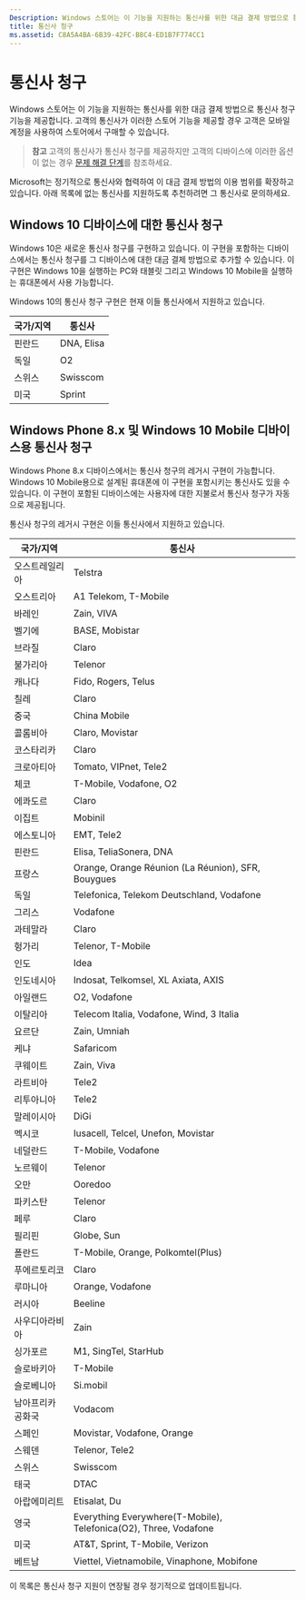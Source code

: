 ```yaml
---
Description: Windows 스토어는 이 기능을 지원하는 통신사를 위한 대금 결제 방법으로 통신사 청구 기능을 제공합니다.
title: 통신사 청구
ms.assetid: C8A5A4BA-6B39-42FC-B8C4-ED1B7F774CC1
---
```


# 통신사 청구


Windows 스토어는 이 기능을 지원하는 통신사를 위한 대금 결제 방법으로 통신사 청구 기능을 제공합니다. 고객의 통신사가 이러한 스토어 기능을 제공할 경우 고객은 모바일 계정을 사용하여 스토어에서 구매할 수 있습니다.

> **참고** 고객의 통신사가 통신사 청구를 제공하지만 고객의 디바이스에 이러한 옵션이 없는 경우 [문제 해결 단계](http://go.microsoft.com/fwlink/p/?LinkId=523993)를 참조하세요.

 

Microsoft는 정기적으로 통신사와 협력하여 이 대금 결제 방법의 이용 범위를 확장하고 있습니다. 아래 목록에 없는 통신사를 지원하도록 추천하려면 그 통신사로 문의하세요.

## Windows 10 디바이스에 대한 통신사 청구


Windows 10은 새로운 통신사 청구를 구현하고 있습니다. 이 구현을 포함하는 디바이스에서는 통신사 청구를 그 디바이스에 대한 대금 결제 방법으로 추가할 수 있습니다. 이 구현은 Windows 10을 실행하는 PC와 태블릿 그리고 Windows 10 Mobile을 실행하는 휴대폰에서 사용 가능합니다.

Windows 10의 통신사 청구 구현은 현재 이들 통신사에서 지원하고 있습니다.

| 국가/지역 | 통신사 |
|----------------|------------------|
| 핀란드        | DNA, Elisa       |
| 독일        | O2               |
| 스위스    | Swisscom         |
| 미국  | Sprint           |

 

## Windows Phone 8.x 및 Windows 10 Mobile 디바이스용 통신사 청구


Windows Phone 8.x 디바이스에서는 통신사 청구의 레거시 구현이 가능합니다. Windows 10 Mobile용으로 설계된 휴대폰에 이 구현을 포함시키는 통신사도 있을 수 있습니다. 이 구현이 포함된 디바이스에는 사용자에 대한 지불로서 통신사 청구가 자동으로 제공됩니다.

통신사 청구의 레거시 구현은 이들 통신사에서 지원하고 있습니다.

| 국가/지역       | 통신사                                                   |
|----------------------|--------------------------------------------------------------------|
| 오스트레일리아            | Telstra                                                            |
| 오스트리아              | A1 Telekom, T-Mobile                                               |
| 바레인              | Zain, VIVA                                                         |
| 벨기에              | BASE, Mobistar                                                     |
| 브라질               | Claro                                                              |
| 불가리아             | Telenor                                                            |
| 캐나다               | Fido, Rogers, Telus                                                |
| 칠레                | Claro                                                              |
| 중국                | China Mobile                                                       |
| 콜롬비아             | Claro, Movistar                                                    |
| 코스타리카           | Claro                                                              |
| 크로아티아              | Tomato, VIPnet, Tele2                                              |
| 체코       | T-Mobile, Vodafone, O2                                             |
| 에콰도르              | Claro                                                              |
| 이집트                | Mobinil                                                            |
| 에스토니아              | EMT, Tele2                                                         |
| 핀란드              | Elisa, TeliaSonera, DNA                                            |
| 프랑스               | Orange, Orange Réunion (La Réunion), SFR, Bouygues                 |
| 독일              | Telefonica, Telekom Deutschland, Vodafone                          |
| 그리스               | Vodafone                                                           |
| 과테말라            | Claro                                                              |
| 헝가리              | Telenor, T-Mobile                                                  |
| 인도                | Idea                                                               |
| 인도네시아            | Indosat, Telkomsel, XL Axiata, AXIS                                |
| 아일랜드              | O2, Vodafone                                                       |
| 이탈리아                | Telecom Italia, Vodafone, Wind, 3 Italia                           |
| 요르단               | Zain, Umniah                                                       |
| 케냐                | Safaricom                                                          |
| 쿠웨이트               | Zain, Viva                                                         |
| 라트비아               | Tele2                                                              |
| 리투아니아            | Tele2                                                              |
| 말레이시아             | DiGi                                                               |
| 멕시코               | Iusacell, Telcel, Unefon, Movistar                                 |
| 네덜란드          | T-Mobile, Vodafone                                                 |
| 노르웨이               | Telenor                                                            |
| 오만                 | Ooredoo                                                            |
| 파키스탄             | Telenor                                                            |
| 페루                 | Claro                                                              |
| 필리핀          | Globe, Sun                                                         |
| 폴란드               | T-Mobile, Orange, Polkomtel(Plus)                                 |
| 푸에르토리코          | Claro                                                              |
| 루마니아              | Orange, Vodafone                                                   |
| 러시아               | Beeline                                                            |
| 사우디아라비아         | Zain                                                               |
| 싱가포르            | M1, SingTel, StarHub                                               |
| 슬로바키아             | T-Mobile                                                           |
| 슬로베니아             | Si.mobil                                                           |
| 남아프리카 공화국         | Vodacom                                                            |
| 스페인                | Movistar, Vodafone, Orange                                         |
| 스웨덴               | Telenor, Tele2                                                     |
| 스위스          | Swisscom                                                           |
| 태국             | DTAC                                                               |
| 아랍에미리트 | Etisalat, Du                                                       |
| 영국       | Everything Everywhere(T-Mobile), Telefonica(O2), Three, Vodafone |
| 미국        | AT&T, Sprint, T-Mobile, Verizon                                    |
| 베트남              | Viettel, Vietnamobile, Vinaphone, Mobifone                         |

 

이 목록은 통신사 청구 지원이 연장될 경우 정기적으로 업데이트됩니다.

 

 






<!--HONumber=Mar16_HO4-->


